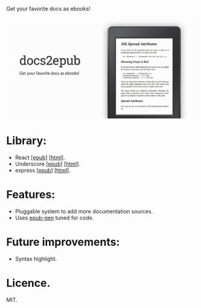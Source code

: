 Get your favorite docs as ebooks!

[![docs2epub](docs/og.jpg)](http://javier.xyz/docs2epub/)

# Library:
* React [[epub]](http://javier.xyz/docs2epub/download/react.epub) [[html]](http://javier.xyz/docs2epub/download/react.html).
* Underscore [[epub]](http://javier.xyz/docs2epub/download/underscore.epub) [[html]](http://javier.xyz/docs2epub/download/underscore.html).
* express [[epub]](http://javier.xyz/docs2epub/download/express.epub) [[html]](http://javier.xyz/docs2epub/download/express.html).

# Features:
* Pluggable system to add more documentation sources.
* Uses [epub-gen](https://github.com/cyrilis/epub-gen) tuned for code.

# Future improvements:
* Syntax highlight.

# Licence.
MIT.
